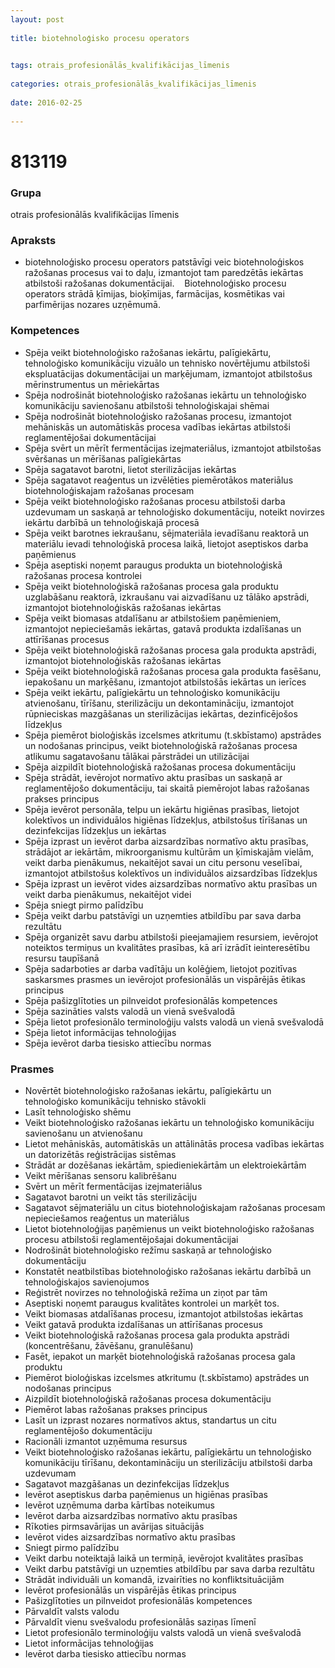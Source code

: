 ```yaml
---
layout: post
    
title: biotehnoloģisko procesu operators

    
tags: otrais_profesionālās_kvalifikācijas_līmenis
    
categories: otrais_profesionālās_kvalifikācijas_līmenis
    
date: 2016-02-25
    
---
```

# 813119

### Grupa
otrais profesionālās kvalifikācijas līmenis


### Apraksts

*  biotehnoloģisko procesu operators patstāvīgi veic biotehnoloģiskos ražošanas procesus vai to daļu, izmantojot tam paredzētās iekārtas atbilstoši ražošanas dokumentācijai.     Biotehnoloģisko procesu operators strādā ķīmijas, bioķīmijas, farmācijas, kosmētikas vai parfimērijas nozares uzņēmumā.

### Kompetences

* Spēja veikt biotehnoloģisko ražošanas iekārtu, palīgiekārtu, tehnoloģisko komunikāciju vizuālo un tehnisko novērtējumu atbilstoši ekspluatācijas dokumentācijai un marķējumam, izmantojot atbilstošus mērinstrumentus un mēriekārtas
* Spēja nodrošināt biotehnoloģisko ražošanas iekārtu un tehnoloģisko komunikāciju savienošanu atbilstoši tehnoloģiskajai shēmai
* Spēja nodrošināt biotehnoloģisko ražošanas procesu, izmantojot mehāniskās un automātiskās procesa vadības iekārtas atbilstoši reglamentējošai dokumentācijai
* Spēja svērt un mērīt fermentācijas izejmateriālus, izmantojot atbilstošas svēršanas un mērīšanas palīgiekārtas
* Spēja sagatavot barotni, lietot sterilizācijas iekārtas
* Spēja sagatavot reaģentus un izvēlēties piemērotākos materiālus biotehnoloģiskajam ražošanas procesam
* Spēja veikt biotehnoloģisko ražošanas procesu atbilstoši darba uzdevumam un saskaņā ar tehnoloģisko dokumentāciju, noteikt novirzes iekārtu darbībā un tehnoloģiskajā procesā
* Spēja veikt barotnes iekraušanu, sējmateriāla ievadīšanu reaktorā un materiālu ievadi tehnoloģiskā procesa laikā, lietojot aseptiskos darba paņēmienus
* Spēja aseptiski noņemt paraugus produkta un biotehnoloģiskā ražošanas procesa kontrolei
* Spēja veikt biotehnoloģiskā ražošanas procesa gala produktu uzglabāšanu reaktorā, izkraušanu vai aizvadīšanu uz tālāko apstrādi, izmantojot biotehnoloģiskās ražošanas iekārtas
* Spēja veikt biomasas atdalīšanu ar atbilstošiem paņēmieniem, izmantojot nepieciešamās iekārtas, gatavā produkta izdalīšanas un attīrīšanas procesus
* Spēja veikt biotehnoloģiskā ražošanas procesa gala produkta apstrādi, izmantojot biotehnoloģiskās ražošanas iekārtas
* Spēja veikt biotehnoloģiskā ražošanas procesa gala produkta fasēšanu, iepakošanu un marķēšanu, izmantojot atbilstošās iekārtas un ierīces
* Spēja veikt iekārtu, palīgiekārtu un tehnoloģisko komunikāciju atvienošanu, tīrīšanu, sterilizāciju un dekontamināciju, izmantojot rūpnieciskas mazgāšanas un sterilizācijas iekārtas, dezinficējošos līdzekļus
* Spēja piemērot bioloģiskās izcelsmes atkritumu (t.skbīstamo) apstrādes un nodošanas principus, veikt biotehnoloģiskā ražošanas procesa atlikumu sagatavošanu tālākai pārstrādei un utilizācijai
* Spēja aizpildīt biotehnoloģiskā ražošanas procesa dokumentāciju
* Spēja strādāt, ievērojot normatīvo aktu prasības un saskaņā ar reglamentējošo dokumentāciju, tai skaitā piemērojot labas ražošanas prakses principus
* Spēja ievērot personāla, telpu un iekārtu higiēnas prasības, lietojot kolektīvos un individuālos higiēnas līdzekļus, atbilstošus tīrīšanas un dezinfekcijas līdzekļus un iekārtas
* Spēja izprast un ievērot darba aizsardzības normatīvo aktu prasības, strādājot ar iekārtām, mikroorganismu kultūrām un ķīmiskajām vielām, veikt darba pienākumus, nekaitējot savai un citu personu veselībai, izmantojot atbilstošus kolektīvos un individuālos aizsardzības līdzekļus
* Spēja izprast un ievērot vides aizsardzības normatīvo aktu prasības un veikt darba pienākumus, nekaitējot videi
* Spēja sniegt pirmo palīdzību
* Spēja veikt darbu patstāvīgi un uzņemties atbildību par sava darba rezultātu
* Spēja organizēt savu darbu atbilstoši pieejamajiem resursiem, ievērojot noteiktos termiņus un kvalitātes prasības, kā arī izrādīt ieinteresētību resursu taupīšanā
* Spēja sadarboties ar darba vadītāju un kolēģiem, lietojot pozitīvas saskarsmes prasmes un ievērojot profesionālās un vispārējās ētikas principus
* Spēja pašizglītoties un pilnveidot profesionālās kompetences
* Spēja sazināties valsts valodā un vienā svešvalodā
* Spēja lietot profesionālo terminoloģiju valsts valodā un vienā svešvalodā
* Spēja lietot informācijas tehnoloģijas
* Spēja ievērot darba tiesisko attiecību normas

### Prasmes 
* Novērtēt biotehnoloģisko ražošanas iekārtu, palīgiekārtu un tehnoloģisko komunikāciju tehnisko stāvokli
* Lasīt tehnoloģisko shēmu
* Veikt biotehnoloģisko ražošanas iekārtu un tehnoloģisko komunikāciju savienošanu un atvienošanu
* Lietot mehāniskās, automātiskās un attālinātās procesa vadības iekārtas un datorizētās reģistrācijas sistēmas
* Strādāt ar dozēšanas iekārtām, spiedieniekārtām un elektroiekārtām
* Veikt mērīšanas sensoru kalibrēšanu
* Svērt un mērīt fermentācijas izejmateriālus
* Sagatavot barotni un veikt tās sterilizāciju
* Sagatavot sējmateriālu un citus biotehnoloģiskajam ražošanas procesam nepieciešamos reaģentus un materiālus
* Lietot biotehnoloģijas paņēmienus un veikt biotehnoloģisko ražošanas procesu atbilstoši reglamentējošajai dokumentācijai
* Nodrošināt biotehnoloģisko režīmu saskaņā ar tehnoloģisko dokumentāciju
* Konstatēt neatbilstības biotehnoloģisko ražošanas iekārtu darbībā un tehnoloģiskajos savienojumos
* Reģistrēt novirzes no tehnoloģiskā režīma un ziņot par tām
* Aseptiski noņemt paraugus kvalitātes kontrolei un marķēt tos.
*  Veikt biomasas atdalīšanas procesu, izmantojot atbilstošas iekārtas
* Veikt gatavā produkta izdalīšanas un attīrīšanas procesus
* Veikt biotehnoloģiskā ražošanas procesa gala produkta apstrādi (koncentrēšanu, žāvēšanu, granulēšanu)
* Fasēt, iepakot un marķēt biotehnoloģiskā ražošanas procesa gala produktu
* Piemērot bioloģiskas izcelsmes atkritumu (t.skbīstamo) apstrādes un nodošanas principus
* Aizpildīt biotehnoloģiskā ražošanas procesa dokumentāciju
* Piemērot labas ražošanas prakses principus
* Lasīt un izprast nozares normatīvos aktus, standartus un citu reglamentējošo dokumentāciju
* Racionāli izmantot uzņēmuma resursus
* Veikt biotehnoloģisko ražošanas iekārtu, palīgiekārtu un tehnoloģisko komunikāciju tīrīšanu, dekontamināciju un sterilizāciju atbilstoši darba uzdevumam
* Sagatavot mazgāšanas un dezinfekcijas līdzekļus
* Ievērot aseptiskus darba paņēmienus un higiēnas prasības
* Ievērot uzņēmuma darba kārtības noteikumus
* Ievērot darba aizsardzības normatīvo aktu prasības
* Rīkoties pirmsavārijas un avārijas situācijās
* Ievērot vides aizsardzības normatīvo aktu prasības
* Sniegt pirmo palīdzību
* Veikt darbu noteiktajā laikā un termiņā, ievērojot kvalitātes prasības
* Veikt darbu patstāvīgi un uzņemties atbildību par sava darba rezultātu
* Strādāt individuāli un komandā, izvairīties no konfliktsituācijām
* Ievērot profesionālās un vispārējās ētikas principus
* Pašizglītoties un pilnveidot profesionālās kompetences
* Pārvaldīt valsts valodu
* Pārvaldīt vienu svešvalodu profesionālās saziņas līmenī
* Lietot profesionālo terminoloģiju valsts valodā un vienā svešvalodā
* Lietot informācijas tehnoloģijas
* Ievērot darba tiesisko attiecību normas